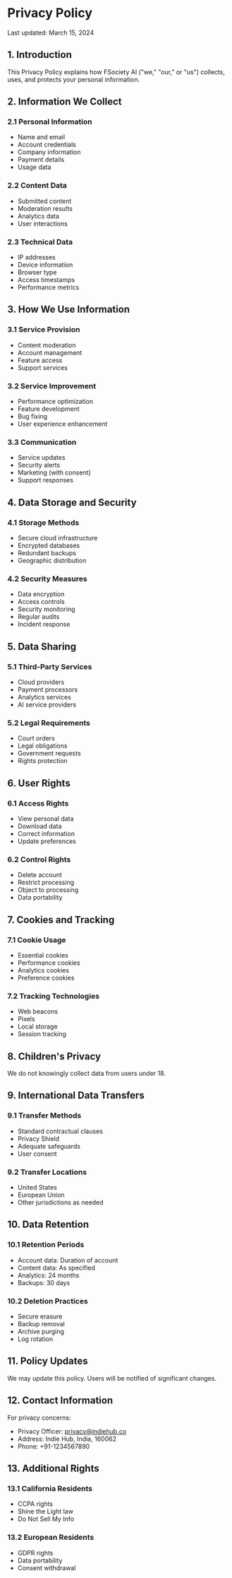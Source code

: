 # Privacy Policy

Last updated: March 15, 2024

## 1. Introduction

This Privacy Policy explains how FSociety AI ("we," "our," or "us") collects, uses, and protects your personal information.

## 2. Information We Collect

### 2.1 Personal Information
- Name and email
- Account credentials
- Company information
- Payment details
- Usage data

### 2.2 Content Data
- Submitted content
- Moderation results
- Analytics data
- User interactions

### 2.3 Technical Data
- IP addresses
- Device information
- Browser type
- Access timestamps
- Performance metrics

## 3. How We Use Information

### 3.1 Service Provision
- Content moderation
- Account management
- Feature access
- Support services

### 3.2 Service Improvement
- Performance optimization
- Feature development
- Bug fixing
- User experience enhancement

### 3.3 Communication
- Service updates
- Security alerts
- Marketing (with consent)
- Support responses

## 4. Data Storage and Security

### 4.1 Storage Methods
- Secure cloud infrastructure
- Encrypted databases
- Redundant backups
- Geographic distribution

### 4.2 Security Measures
- Data encryption
- Access controls
- Security monitoring
- Regular audits
- Incident response

## 5. Data Sharing

### 5.1 Third-Party Services
- Cloud providers
- Payment processors
- Analytics services
- AI service providers

### 5.2 Legal Requirements
- Court orders
- Legal obligations
- Government requests
- Rights protection

## 6. User Rights

### 6.1 Access Rights
- View personal data
- Download data
- Correct information
- Update preferences

### 6.2 Control Rights
- Delete account
- Restrict processing
- Object to processing
- Data portability

## 7. Cookies and Tracking

### 7.1 Cookie Usage
- Essential cookies
- Performance cookies
- Analytics cookies
- Preference cookies

### 7.2 Tracking Technologies
- Web beacons
- Pixels
- Local storage
- Session tracking

## 8. Children's Privacy

We do not knowingly collect data from users under 18.

## 9. International Data Transfers

### 9.1 Transfer Methods
- Standard contractual clauses
- Privacy Shield
- Adequate safeguards
- User consent

### 9.2 Transfer Locations
- United States
- European Union
- Other jurisdictions as needed

## 10. Data Retention

### 10.1 Retention Periods
- Account data: Duration of account
- Content data: As specified
- Analytics: 24 months
- Backups: 30 days

### 10.2 Deletion Practices
- Secure erasure
- Backup removal
- Archive purging
- Log rotation

## 11. Policy Updates

We may update this policy. Users will be notified of significant changes.

## 12. Contact Information

For privacy concerns:
- Privacy Officer: privacy@indiehub.co
- Address: Indie Hub, India, 160062
- Phone: +91-1234567890

## 13. Additional Rights

### 13.1 California Residents
- CCPA rights
- Shine the Light law
- Do Not Sell My Info

### 13.2 European Residents
- GDPR rights
- Data portability
- Consent withdrawal